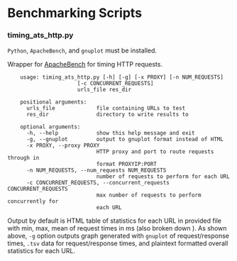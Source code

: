 # Benchmarking Scripts

### timing_ats_http.py

`Python`, `ApacheBench`, and `gnuplot` must be installed.

Wrapper for [ApacheBench](http://httpd.apache.org/docs/current/programs/ab.html) for timing HTTP requests.

        usage: timing_ats_http.py [-h] [-g] [-x PROXY] [-n NUM_REQUESTS]
                          [-c CONCURRENT_REQUESTS]
                          urls_file res_dir

        positional arguments:
          urls_file             file containing URLs to test
          res_dir               directory to write results to

        optional arguments:
          -h, --help            show this help message and exit
          -g, --gnuplot         output to gnuplot format instead of HTML
          -x PROXY, --proxy PROXY
                                HTTP proxy and port to route requests through in
                                format PROXYIP:PORT
          -n NUM_REQUESTS, --num_requests NUM_REQUESTS
                                number of requests to perform for each URL
          -c CONCURRENT_REQUESTS, --concurrent_requests CONCURRENT_REQUESTS
                                max number of requests to perform concurrently for
                                each URL

Output by default is HTML table of statistics for each URL in provided file with min, max, mean of request times in ms (also broken down ). As shown above, `-g` option outputs graph generated with `gnuplot` of request/response times, `.tsv` data for request/response times, and plaintext formatted overall statistics for each URL.
